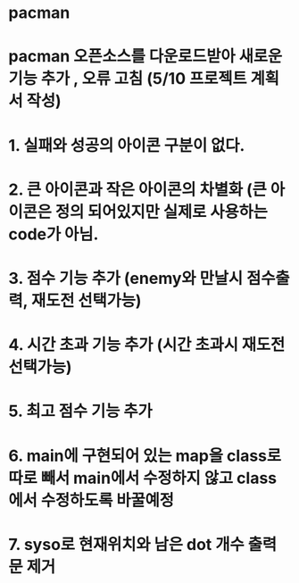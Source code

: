 # pacman
# pacman 오픈소스를 다운로드받아 새로운 기능 추가 , 오류 고침 (5/10 프로젝트 계획서 작성)

# 1. 실패와 성공의 아이콘 구분이 없다.
# 2. 큰 아이콘과 작은 아이콘의 차별화 (큰 아이콘은 정의 되어있지만 실제로 사용하는 code가 아님.
# 3. 점수 기능 추가 (enemy와 만날시 점수출력, 재도전 선택가능)
# 4. 시간 초과 기능 추가 (시간 초과시 재도전 선택가능)
# 5. 최고 점수 기능 추가
# 6. main에 구현되어 있는 map을 class로 따로 빼서 main에서 수정하지 않고 class에서 수정하도록 바꿀예정
# 7. syso로 현재위치와 남은 dot 개수 출력문 제거

